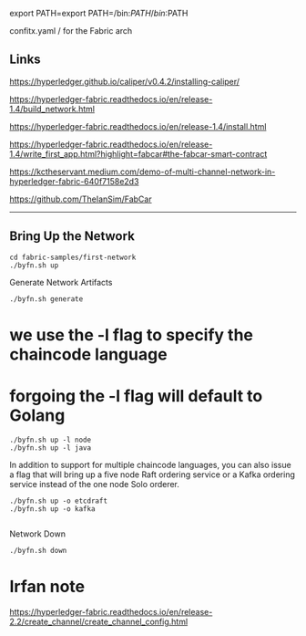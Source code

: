 export PATH=export PATH=<path to download location>/bin:$PATH/bin:$PATH

confitx.yaml / for the Fabric arch

## Links

https://hyperledger.github.io/caliper/v0.4.2/installing-caliper/ 

https://hyperledger-fabric.readthedocs.io/en/release-1.4/build_network.html 

https://hyperledger-fabric.readthedocs.io/en/release-1.4/install.html 


https://hyperledger-fabric.readthedocs.io/en/release-1.4/write_first_app.html?highlight=fabcar#the-fabcar-smart-contract 

https://kctheservant.medium.com/demo-of-multi-channel-network-in-hyperledger-fabric-640f7158e2d3 

https://github.com/TheIanSim/FabCar 

-------
 ## Bring Up the Network

  ```
  cd fabric-samples/first-network
  ./byfn.sh up
  ```
  Generate Network Artifacts
  ```
  ./byfn.sh generate
  ```
# we use the -l flag to specify the chaincode language
# forgoing the -l flag will default to Golang
```
./byfn.sh up -l node
./byfn.sh up -l java
```
 In addition to support for multiple chaincode languages, you can also issue a flag that will bring up a five node Raft ordering service or a Kafka ordering service instead of the one node Solo orderer.
```
./byfn.sh up -o etcdraft
./byfn.sh up -o kafka 
 
```
Network Down
 ```
 ./byfn.sh down
 ```
 
  
  # Irfan note
 https://hyperledger-fabric.readthedocs.io/en/release-2.2/create_channel/create_channel_config.html
 
  
